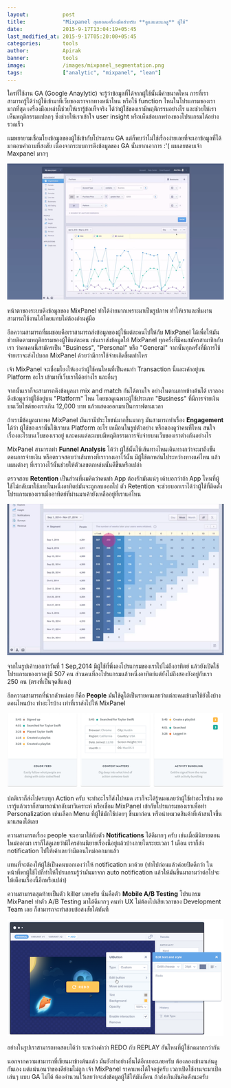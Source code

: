 ```yaml
---
layout:           post
title:            "Mixpanel สุดยอดเครื่องมือสำหรับ **ดูแลและแลดู** ผู้ใช้"
date:             2015-9-17T13:04:19+05:45
last_modified_at: 2015-9-17T05:20:00+05:45
categories:       tools
author:           Apirak
banner:           tools
image:            /images/mixpanel_segmentation.png
tags:             ["analytic", "mixpanel", "lean"]
---
```


ใครที่ใช้งาน GA (Google Anaylytic) จะรู้ว่าข้อมูลที่ได้จากผู้ใช้นั้นมีค่าขนาดไหน
การที่เราสามารถรู้ได้ว่าผู้ใช้เข้ามาที่เว็บของเราจากทางหน้าไหน
หรือใช้ function ไหนในโปรแกรมของเรามากที่สุด เครื่องมือเหล่านี้ช่วยให้เรารู้ข้อเท็จจริง
ได้ว่าผู้ใช้ของเรามีพฤติกรรมอย่างไร และช่วยให้เราเห็นพฤติกรรมแปลกๆ
ซึ่งช่วยให้เราเข้าใจ user insight หรือเห็นข้อบกพร่องของโปรแกรมได้อย่างรวดเร็ว

<!--more-->

ผมพยายามเชื่อมโยงข้อมูลของผู้ใช้เข้ากับโปรแกรม GA แต่ก็พบว่าไม่ใช่เรื่องง่ายเลยที่จะเอาข้อมูลที่ได้มาตอบคำถามที่สงสัย เนื่องจากระบบการดึงข้อมูลของ GA นั้นยากเอาการ :'( ผมเลยชอบเจ้า Maxpanel มากๆ

![segmentation](/images/mixpanel_segmentation.png)

หน้าตาของระบบดึงข้อมูลของ MixPanel ทำได้ง่ายมากเพราะมาเป็นรูปภาพ ทำให้เราและทีมงานสามารถใช้งานได้โดยแทบไม่ต้องอ่านคู่มือ

อีกความสามารถที่ผมชอบคือเราสามารถส่งข้อมูลของผู้ใช้แต่ละคนไปให้กับ MixPanel ได้เพื่อให้มันช่วยติดตามพฤติกรรมของผู้ใช้แต่ละคน เช่นเราส่งข้อมูลให้ MixPanel ทุกครั้งที่มีคนสมัครสามาชิกกับเรา ว่าคนคนนี้สามัครเป็น "Business", "Personal" หรือ "General" จากนั้นทุกครั้งที่มีการใช้จ่ายเราจะส่งไปบอก MixPanel ด้วยว่ามีการใช้จ่ายเกิดขึ้นเท่าไหร

เจ้า MixPanel จะเชื่อมโยงให้เองว่าผู้ใช้คนไหนที่เป็นคนทำ Transaction นี้และเค้าอยู่บน Platform อะไร เข้ามาที่เว็บเราได้อย่างไร และอื่นๆ

จากนั้นเราก็จะสามารถดึงข้อมูลมา mix and match กันได้ตามใจ อย่างในตามภาพข้างต้นได้ เราลองดึงข้อมูลว่าผู้ใช้อยู่บน "Platform" ไหน โดยขอดูเฉพาะผู้ใช้ประเภท "Business" ที่มีการจ่ายเงินบนเว็บไซต์ของเราเกิน 12,000 บาท แล้วแสดงออกมาเป็นกราฟตามเวลา

ถ้าเรามีข้อมูลมากพอ MixPanel มันเรามีประโยชน์มากขึ้นมากๆ มันสามารถทำเรื่อง **Engagement** ได้ว่า ผู้ใช้ของเรานั้นใช้เราบน Platform อะไร เหมือนในรูปตัวอย่าง หรือลองดูว่าคนที่ไหน สนใจเรื่องอะไรบนเว็บของเราอยู่ และคนแต่ละแบบมีพฤติกรรมการจับจ่ายบนเว็บของเราต่างกันอย่างไร

MixPanel สามารถทำ **Funnel Analysis** ได้ว่า ผู้ใช้นั้นใช้เส้นทางไหนเดินทางกว่าจะมาถึงขั้นตอนการจ่ายเงิน หรือตรวจสอบว่าเส้นทางที่เราวางเอาไว้นั้น มีผู้ใช้ตกหล่นไประหว่างทางแค่ไหน แล้วแผนต่างๆ ที่เราวางไว้นั้นช่วยให้ตัวเลขตกหล่นนั้นดีขึ้นหรือเปล่า

ตรวจสอบ **Retention** เป็นส่วนที่ผมคิดว่าคนทำ App ต้องรักมันแน่ๆ เค้าบอกว่าถ้า App ไหนที่ผู้ใช้ไม่กลับมาใช้ภายในหนึ่งอาทิตย์มันจะถูกลบออกไป ตัว Retention จะช่วยบอกเราได้ว่าผู้ใช้ที่ติดตั้งโปรแกรมของเราเมื่ออาทิตย์ที่ผ่านมาเค้ายังเหลืออยู่ที่เราแค่ไหน

![retention](/images/mixpanel_retention.png)

จากในรูปเค้าบอกว่าวันที่ 1 Sep,2014 มีผู้ใช้ที่พึ่งลงโปรแกรมของเราไปไม่ถึงอาทิตย์ แล้วยังเปิดใช้โปรแกรมของเราอยู่มี 507 คน ส่วนคนที่ลงโปรแกรมแล้วหนึ่งอาทิตย์แต่ยังไม่ถึงสองยังอยู่กับเรา 250 คน (ตรงที่เป็นจุดสีแดง)

อีกความสามารถที่น่ากลัวหน่อย ก็คือ **People** มันใช้ดูได้เป็นรายคนเลยว่าแต่ละคนเข้ามาใช้ยังไงบ้างตอนไหนบ้าง ทำอะไรบ้าง เท่าที่เราส่งไปให้ MixPanel

![people](/images/mixpanel_people.png)

ปกติเราก็ส่งไปครบทุก Action ครับ จะทำอะไรก็ส่งไปหมด เราก็จะได้รู้หมดเลยว่าผู้ใช้ทำอะไรบ้าง พอเรารู้แล้วเราก็สามารถนำกลับมาวิเคราะห์ หรือเชื่อม MixPanel เข้ากับโปรแกรมของเราเพื่อทำ Personalization เช่นเลือก Menu ที่ผู้ใช้มักใช้บ่อยๆ ขึ้นมาก่อน หรือนำหมวดสินค้าที่เค้าสนใจขึ้นมาแสดงได้เลย

ความสามารถเรื่อง people จะเอามาใช้กับตัว **Notifications** ได้ดีมากๆ ครับ เช่นเมื่อมีนิยายตอนใหม่ออกมา เราก็ไล่ดูเลยว่ามีใครอ่านนิยายเรื่องนี้อยู่แล้วบ้างภายในระยะเวลา 1 เดือน เราก็ส่ง notification ไปให้เค้าเลยว่ามีตอนใหม่ออกมาแล้ว

แทนที่จะต้องให้ผู้ใช้เป็นคนบอกเองว่าให้ notification มาด้วย (ทำไปก่อนแล้วค่อยปิดดีกว่า ในหน้าที่พาผู้ใช้ไปก็ทำให้โปรแกรมรู้ว่ามันมาจาก auto notification แล้วให้มันขึ้นมาถามว่าต่อไปจะให้เตือนเรื่องนี้อีกหรือเปล่า)

ความสามารถสุดท้ายเป็นตัว killer เลยครับ นั่นคือตัว **Mobile A/B Testing** โปรแกรม MixPanel ทำตัว A/B Testing มาได้ดีมากๆ คนทำ UX ไม่ต้องไปเสียเวลาของ Development Team เลย ก็สามารถจะทำสอบข้อสงสัยได้ทันที

![AB Testing](/images/mixpanel_abtesting.png)

อย่างในรูปเราสามารถทดสอบได้ว่า ระหว่างคำว่า REDO กับ REPLAY อันไหนที่ผู้ใช้กดมากกว่ากัน

นอกจากความสามารถที่เขียนมาข้างต้นแล้ว มันยังทำอย่างอื่นได้อีกเยอะเลยครับ ต้องลองเข้ามาเล่นดูกันเอง แต่แน่นอนว่าของดีย่อมไม่ถูก เจ้า MixPanel ราคาแพงได้ใจอยู่ครับ เวลาเปิดใช้งานจะมาเปิดเล่นๆ แบบ GA ไม่ได้ ต้องคำนวนไว้เลยว่าจะส่งข้อมูลผู้ใช้ให้มันกี่คน ถ้าส่งเกินมันคิดตังนะครับ

